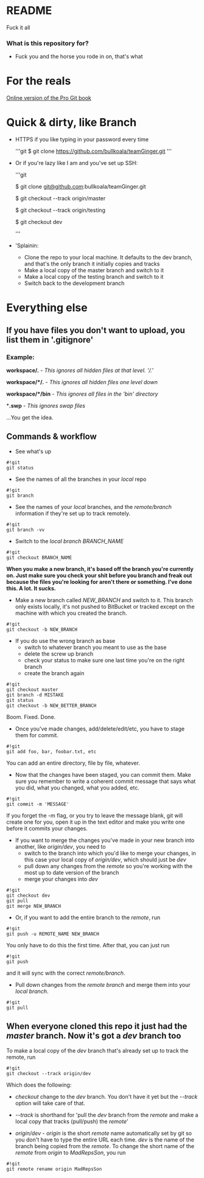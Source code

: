 # README #

Fuck it all

### What is this repository for? ###

* Fuck you and the horse you rode in on, that's what

# For the reals #

[Online version of the Pro Git book](http://git-scm.com/book/en/v2)

# Quick & dirty, like Branch #

* HTTPS if you like typing in your password every time

	'''git
	$ git clone https://github.com/bullkoala/teamGinger.git
	'''

* Or if you're lazy like I am and you've set up SSH:

	'''git
	
	$ git clone git@github.com:bullkoala/teamGinger.git

	$ git checkout --track origin/master

	$ git checkout --track origin/testing

	$ git checkout dev
	
	'''

* 'Splainin:
   * Clone the repo to your local machine. It defaults to the dev branch, and
   that's the only branch it initially copies and tracks
   * Make a local copy of the master branch and switch to it
   * Make a local copy of the testing branch and switch to it
   * Switch back to the development branch

# Everything else #

## If you have files you don't want to upload, you list them in '.gitignore'

### Example: ###

**workspace/.** - *This ignores all hidden files at that level. '/.*'

**workspace/*/.** - *This ignores all hidden files one level down*

**workspace/*/bin** - *This ignores all files in the 'bin' directory*

***.swp** - *This ignores swap files*

...You get the idea. 

## Commands & workflow ##
* See what's up
```
#!git
git status
```
* See the names of all the branches in your *local* repo
```
#!git
git branch
```
* See the names of your *local* branches, and the *remote/branch* information if they're set up to track remotely.

```
#!git
git branch -vv
```
* Switch to the *local branch BRANCH_NAME*
```
#!git
git checkout BRANCH_NAME
```
**When you make a new branch, it's based off the branch you're currently on. Just make sure you check your shit before you branch and freak out because the files you're looking for aren't there or something. I've done this. A lot. It sucks.**

* Make a new branch called *NEW_BRANCH* and switch to it. This branch only exists locally, it's not pushed to BitBucket or tracked except on the machine with which you created the branch.

```
#!git
git checkout -b NEW_BRANCH
```

  
  * If you do use the wrong branch as base
    * switch to whatever branch you meant to use as the base
    * delete the screw up branch
    * check your status to make sure one last time you're on the right branch
    * create the branch again
```
#!git
git checkout master
git branch -d MISTAKE
git status
git checkout -b NEW_BETTER_BRANCH
```
Boom. Fixed. Done.

* Once you've made changes, add/delete/edit/etc, you have to stage them for commit.
```
#!git
git add foo, bar, foobar.txt, etc
```
You can add an entire directory, file by file, whatever.

* Now that the changes have been staged, you can commit them. Make sure you remember to write a coherent commit message that says what you did, what you changed, what you added, etc.
```
#!git
git commit -m 'MESSAGE'
```
If you forget the -m flag, or you try to leave the message blank, git will create one for you, open it up in the text editor and make you write one before it commits your changes.

* If you want to merge the changes you've made in your new branch into another, like *origin/dev*, you need to
    * switch to the branch into which you'd like to merge your changes, in this case your local copy of *origin/dev*, which should just be *dev*
    * pull down any changes from the *remote* so you're working with the most up to date version of the branch
    * merge your changes into *dev*
```
#!git
git checkout dev
git pull
git merge NEW_BRANCH
```

* Or, if you want to add the entire branch to the *remote*, run

```
#!git
git push -u REMOTE_NAME NEW_BRANCH
```
You only have to do this the first time. After that, you can just run
```
#!git
git push
```
and it will sync with the correct *remote/branch*.

* Pull down changes from the *remote branch* and merge them into your *local branch*.

```
#!git
git pull
```

## When everyone cloned this repo it just had the *master* branch. Now it's got a *dev* branch too ##

To make a local copy of the *dev* branch that's already set up to track the remote, run

```
#!git
git checkout --track origin/dev
```
Which does the following:

* *checkout* change to the *dev* branch. You don't have it yet but the *--track* option will take care of that.

* *--track* is shorthand for 'pull the *dev* branch from the *remote* and make a local copy that tracks (pull/push) the *remote*'

* *origin/dev* - *origin* is the short *remote* name automatically set by git so you don't have to type the entire URL each time. *dev* is the name of the branch being copied from the *remote*.  To change the short name of the *remote* from *origin* to *MadRepsSon*, you run

```
#!git
git remote rename origin MadRepsSon
```
